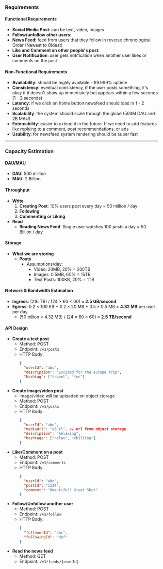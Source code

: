 ### Requirements

#### Functional Requirements
- **Social Media Post**: can be text, video, images  
- **Follow/unfollow other users**:  
- **News Feed**: feed from users that they follow in reverse chronological Order (Newest to Oldest)  
- **Like and Comment on other people's post**:  
- **User Notification**: user gets notification when another user likes or comments on the post  

#### Non-Functional Requirements
- **Availability**: should be highly available - 99.999% uptime  
- **Consistency**: eventual consistency, if the user posts something, it's okay if it doesn't show up immediately but appears within a few seconds (1 - 2 seconds)  
- **Latency**: if we click on home button newsfeed should load in 1 - 2 seconds  
- **Scalability**: the system should scale through the globe (500M DAU and 2B MAU)  
- **Extensibility**: easier to extend it in the future. If we need to add features like replying to a comment, post recommendations, or ads  
- **Usability**: for newsfeed system rendering should be super fast

---

### Capacity Estimation

#### DAU/MAU
- **DAU**: 500 million
- **MAU**: 2 Billion

#### Throughput
- **Write**
    1. **Creating Post**: 10% users post every day = 50 million / day
    2. **Following**
    3. **Commenting or Liking**
- **Read**
    - **Reading News Feed**: Single user watches 100 posts a day = 50 Billion / day

#### Storage
- **What we are storing**
    - **Posts**
        - Assumptions/day: 
            - Video: 20MB, 20% = 200TB
            - Images: 0.5MB, 60% = 15TB
            - Text Posts: 100KB, 20% = 1TB

#### Network & Bandwidth Estimation
- **Ingress**: (216 TB) / (24 × 60 × 60) ≈ **2.5 GB/second**
- **Egress**: 0.2 × 100 KB + 0.2 × 20 MB + 0.5 × 0.5 MB = **4.32 MB** per user per day
    - (50 billion × 4.32 MB) / (24 × 60 × 60) ≈ **2.5 TB/second**

#### API Design
- **Create a text post**
    - Method: POST
    - Endpoint: `/v1/posts`
    - HTTP Body:
      ```json
      {
        "userId": "abc",
        "description": "Excited for the europe trip",
        "hashtag": ["travel", "fun"]
      }
      ```
- **Create image/video post**
    - Image/video will be uploaded on object storage
    - Method: POST
    - Endpoint: `/v1/posts`
    - HTTP Body:
      ```json
      {
        "userId": "abc",
        "mediaUrl": "s3url", // url from object storage
        "description": "Relaxing",
        "hashtags": ["relax", "chilling"]
      }
      ```
- **Like/Comment on a post**
    - Method: POST
    - Endpoint: `/v1/comments`
    - HTTP Body:
      ```json
      {
        "userId": "abc",
        "postId": "1234",
        "comment": "Beautiful! Great Shot"
      }
      ```
- **Follow/Unfollow another user**
    - Method: POST
    - Endpoint: `/v1/follow`
    - HTTP Body:
      ```json
      {
        "followerId": "abc",
        "followingId": "def"
      }
      ```
- **Read the news feed**
    - Method: GET
    - Endpoint: `/v1/feeds/{userId}`


